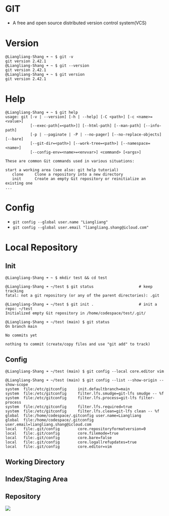 # GIT
* A free and open source distributed version control system(VCS)
# Version
```
@Liangliang-Shang ➜ ~ $ git -v
git version 2.42.1
@Liangliang-Shang ➜ ~ $ git --version
git version 2.42.1
@Liangliang-Shang ➜ ~ $ git version
git version 2.42.1
```
# Help
```
@Liangliang-Shang ➜ ~ $ git help
usage: git [-v | --version] [-h | --help] [-C <path>] [-c <name>=<value>]
           [--exec-path[=<path>]] [--html-path] [--man-path] [--info-path]
           [-p | --paginate | -P | --no-pager] [--no-replace-objects] [--bare]
           [--git-dir=<path>] [--work-tree=<path>] [--namespace=<name>]
           [--config-env=<name>=<envvar>] <command> [<args>]

These are common Git commands used in various situations:

start a working area (see also: git help tutorial)
   clone     Clone a repository into a new directory
   init      Create an empty Git repository or reinitialize an existing one
...
```
# Config
* `git config --global user.name "Liangliang"`
* `git config --global user.email "liangliang.shang@icloud.com"`
# Local Repository
## Init
```
@Liangliang-Shang ➜ ~ $ mkdir test && cd test

@Liangliang-Shang ➜ ~/test $ git status			           # keep tracking
fatal: not a git repository (or any of the parent directories): .git

@Liangliang-Shang ➜ ~/test $ git init .			           # init a repo: ~/test
Initialized empty Git repository in /home/codespace/test/.git/

@Liangliang-Shang ➜ ~/test (main) $ git status
On branch main

No commits yet

nothing to commit (create/copy files and use "git add" to track)
```
## Config
```
@Liangliang-Shang ➜ ~/test (main) $ git config --local core.editor vim

@Liangliang-Shang ➜ ~/test (main) $ git config --list --show-origin --show-scope
system  file:/etc/gitconfig     init.defaultbranch=main
system  file:/etc/gitconfig     filter.lfs.smudge=git-lfs smudge -- %f
system  file:/etc/gitconfig     filter.lfs.process=git-lfs filter-process
system  file:/etc/gitconfig     filter.lfs.required=true
system  file:/etc/gitconfig     filter.lfs.clean=git-lfs clean -- %f
global  file:/home/codespace/.gitconfig user.name=Liangliang
global  file:/home/codespace/.gitconfig user.email=liangliang.shang@icloud.com
local   file:.git/config        core.repositoryformatversion=0
local   file:.git/config        core.filemode=true
local   file:.git/config        core.bare=false
local   file:.git/config        core.logallrefupdates=true
local   file:.git/config        core.editor=vim
```
## Working Directory
## Index/Staging Area
## Repository
![](https://pic4.zhimg.com/80/v2-a933cd4bb34672899ffd5a30cccdce03_720w.webp)
